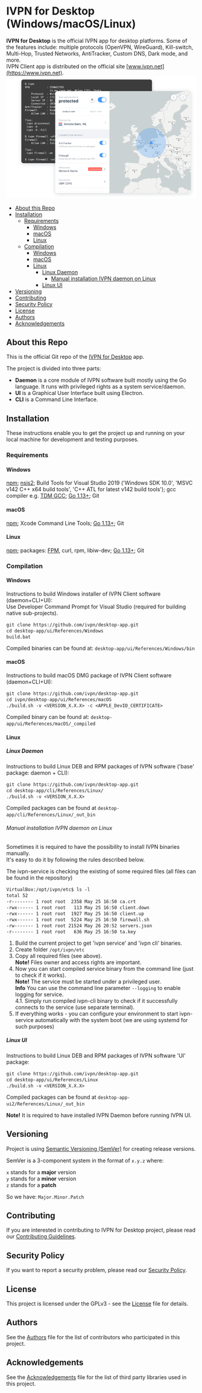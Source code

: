 # IVPN for Desktop (Windows/macOS/Linux)

**IVPN for Desktop** is the official IVPN app for desktop platforms. Some of the features include: multiple protocols (OpenVPN, WireGuard), Kill-switch, Multi-Hop, Trusted Networks, AntiTracker, Custom DNS, Dark mode, and more.  
IVPN Client app is distributed on the official site [www.ivpn.net](https://www.ivpn.net).  
![IVPN application image](/.github/readme_images/ivpn_app.png)
* [About this Repo](#about-repo)
* [Installation](#installation)
  * [Requirements](#requirements)
    * [Windows](#requirements_windows)
    * [macOS](#requirements_macos)
    * [Linux](#requirements_linux)
  * [Compilation](#compilation)
    * [Windows](#compilation_windows)
    * [macOS](#compilation_macos)
    * [Linux](#compilation_linux)
      * [Linux Daemon](#compilation_linux_daemon)
        * [Manual installation IVPN daemon on Linux](#compilation_linux_daemon_manual_install)
      * [Linux UI](#compilation_linux_ui)
* [Versioning](#versioning)
* [Contributing](#contributing)
* [Security Policy](#security)
* [License](#license)
* [Authors](#Authors)
* [Acknowledgements](#acknowledgements)

<a name="about-repo"></a>
## About this Repo

This is the official Git repo of the [IVPN for Desktop](https://github.com/ivpn/desktop-app) app.

The project is divided into three parts:  
- **Daemon** is a core module of IVPN software built mostly using the Go language. It runs with privileged rights as a system service/daemon.  
- **UI** is a Graphical User Interface built using Electron.  
- **CLI** is a Command Line Interface.  

<a name="installation"></a>
## Installation

These instructions enable you to get the project up and running on your local machine for development and testing purposes.

<a name="requirements"></a>
### Requirements

<a name="requirements_windows"></a>
#### Windows

[npm](https://www.npmjs.com/get-npm); [nsis2](https://nsis.sourceforge.io/Download); Build Tools for Visual Studio 2019 ('Windows SDK 10.0', 'MSVC v142 C++ x64 build tools', 'C++ ATL for latest v142 build tools'); gcc compiler e.g. [TDM GCC](https://jmeubank.github.io/tdm-gcc/download/); [Go 1.13+](https://golang.org/); Git

<a name="requirements_macos"></a>
#### macOS

[npm](https://www.npmjs.com/get-npm); Xcode Command Line Tools; [Go 1.13+](https://golang.org/); Git

<a name="requirements_linux"></a>
#### Linux
[npm](https://www.npmjs.com/get-npm); packages: [FPM](https://fpm.readthedocs.io/en/latest/installing.html), curl, rpm, libiw-dev; [Go 1.13+](https://golang.org/); Git

<a name="compilation"></a>
### Compilation

<a name="compilation_windows"></a>
#### Windows
Instructions to build Windows installer of IVPN Client software (daemon+CLI+UI):  
Use Developer Command Prompt for Visual Studio (required for building native sub-projects).  

```
git clone https://github.com/ivpn/desktop-app.git
cd desktop-app/ui/References/Windows
build.bat
```

  Compiled binaries can be found at: `desktop-app/ui/References/Windows/bin`  

<a name="compilation_macos"></a>
#### macOS
Instructions to build macOS DMG package of IVPN Client software (daemon+CLI+UI):  

```
git clone https://github.com/ivpn/desktop-app.git
cd ivpn/desktop-app/ui/References/macOS
./build.sh -v <VERSION_X.X.X> -c <APPLE_DevID_CERTIFICATE>
```

  Compiled binary can be found at: `desktop-app/ui/References/macOS/_compiled`

<a name="compilation_linux"></a>
#### Linux

<a name="compilation_linux_daemon"></a>
##### Linux Daemon

Instructions to build Linux DEB and RPM packages of IVPN software ('base' package: daemon + CLI):  

```
git clone https://github.com/ivpn/desktop-app.git
cd desktop-app/cli/References/Linux/
./build.sh -v <VERSION_X.X.X>
```

  Compiled packages can be found at `desktop-app/cli/References/Linux/_out_bin`  

<a name="compilation_linux_daemon_manual_install"></a>
###### Manual installation IVPN daemon on Linux
Sometimes it is required to have the possibility to install IVPN binaries manually.  
It's easy to do it by following the rules described below.

The ivpn-service is checking the existing of some required files (all files can be found in the repository)
```
VirtualBox:/opt/ivpn/etc$ ls -l
total 52
-r-------- 1 root root  2358 May 25 16:50 ca.crt
-rwx------ 1 root root   113 May 25 16:50 client.down
-rwx------ 1 root root  1927 May 25 16:50 client.up
-rwx------ 1 root root  5224 May 25 16:50 firewall.sh
-rw------- 1 root root 21524 May 26 20:52 servers.json
-r-------- 1 root root   636 May 25 16:50 ta.key
```
1. Build the current project to get 'ivpn service' and 'ivpn cli' binaries.
2. Create folder `/opt/ivpn/etc`
3. Copy all required files (see above).  
    **Note!** Files owner and access rights are important.
4. Now you can start compiled service binary from the command line (just to check if it works).  
    **Note!** The service must be started under a privileged user.  
    **Info** You can use the command line parameter `--logging` to enable logging for service.  
    4.1. Simply run compiled ivpn-cli binary to check if it successfully connects to the service (use separate terminal).
5. If everything works - you can configure your environment to start ivpn-service automatically with the system boot (we are using systemd for such purposes)

<a name="compilation_linux_ui"></a>
##### Linux UI
Instructions to build Linux DEB and RPM packages of IVPN software 'UI' package:  

```
git clone https://github.com/ivpn/desktop-app.git
cd desktop-app/ui/References/Linux
./build.sh -v <VERSION_X.X.X>
```

  Compiled packages can be found at `desktop-app-ui2/References/Linux/_out_bin`  

  **Note!**
  It is required to have installed IVPN Daemon before running IVPN UI.  

<a name="versioning"></a>
## Versioning

Project is using [Semantic Versioning (SemVer)](https://semver.org) for creating release versions.

SemVer is a 3-component system in the format of `x.y.z` where:

`x` stands for a **major** version  
`y` stands for a **minor** version  
`z` stands for a **patch**

So we have: `Major.Minor.Patch`

<a name="contributing"></a>
## Contributing

If you are interested in contributing to IVPN for Desktop project, please read our [Contributing Guidelines](/.github/CONTRIBUTING.md).

<a name="security"></a>
## Security Policy

If you want to report a security problem, please read our [Security Policy](/.github/SECURITY.md).

<a name="license"></a>
## License

This project is licensed under the GPLv3 - see the [License](/LICENSE.md) file for details.

<a name="Authors"></a>
## Authors

See the [Authors](/AUTHORS) file for the list of contributors who participated in this project.

<a name="acknowledgements"></a>
## Acknowledgements

See the [Acknowledgements](/ACKNOWLEDGEMENTS.md) file for the list of third party libraries used in this project.
